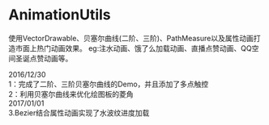 # AnimationUtils
使用VectorDrawable、贝塞尔曲线(二阶、三阶)、PathMeasure以及属性动画打造市面上热门动画效果。
eg:注水动画、饿了么加载动画、直播点赞动画、QQ空间圣诞点赞动画等。

2016/12/30<br>
      1：完成了二阶、三阶贝塞尔曲线的Demo，并且添加了多点触控<br>
      2：利用贝塞尔曲线来优化绘图板的菱角<br>
2017/01/01<br>
      3.Bezier结合属性动画实现了水波纹进度加载<br>